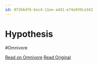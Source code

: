 ```yaml
---
id: 072b6df6-bec4-11ee-ad41-e74a939ca342
---
```


# Hypothesis
#Omnivore

[Read on Omnivore](https://omnivore.app/me/hypothesis-18d5610e220)
[Read Original](https://hypothes.is/a/6ZqTbL7CEe6q9SOkPV9IGg)

